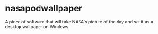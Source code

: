 # nasapodwallpaper
A piece of software that will take NASA's picture of the day and set it as a desktop wallpaper on Windows.
